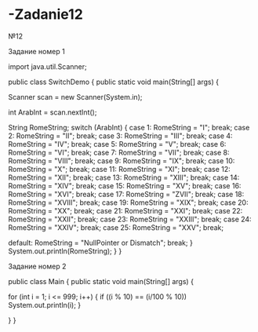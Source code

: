 # -Zadanie12
№12

Задание номер 1

import java.util.Scanner;

public class SwitchDemo {
public static void main(String[] args) {

Scanner scan = new Scanner(System.in);

int ArabInt = scan.nextInt();



String RomeString;
switch (ArabInt) {
case 1: RomeString = "I";
break;
case 2: RomeString = "II";
break;
case 3: RomeString = "III";
break;
case 4: RomeString = "IV";
break;
case 5: RomeString = "V";
break;
case 6: RomeString = "VI";
break;
case 7: RomeString = "VII";
break;
case 8: RomeString = "VIII";
break;
case 9: RomeString = "IX";
break;
case 10: RomeString = "X";
break;
case 11: RomeString = "XI";
break;
case 12: RomeString = "XII";
break;
case 13: RomeString = "XIII";
break;
case 14: RomeString = "XIV";
break;
case 15: RomeString = "XV";
break;
case 16: RomeString = "XVI";
break;
case 17: RomeString = "ZVII";
break;
case 18: RomeString = "XVIII";
break;
case 19: RomeString = "XIX";
break;
case 20: RomeString = "XX";
break;
case 21: RomeString = "XXI";
break;
case 22: RomeString = "XXII";
break;
case 23: RomeString = "XXIII";
break;
case 24: RomeString = "XXIV";
break;
case 25: RomeString = "XXV";
break;


default: RomeString = "NullPointer or Dismatch";
break;
}
System.out.println(RomeString);
}
}

Задание номер 2

public class Main {
public static void main(String[] args) {

for (int i = 1; i <= 999; i++) {
if ((i % 10) == (i/100 % 10))
System.out.println(i);
}

}
}
